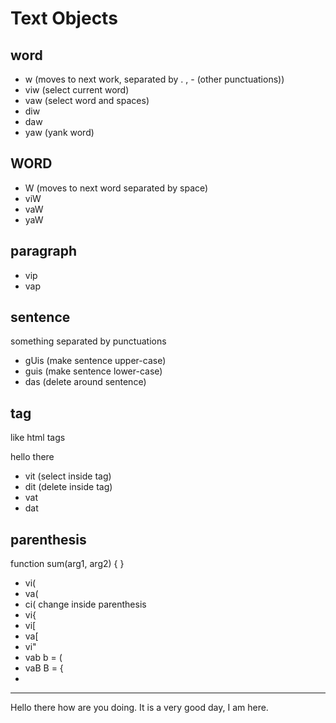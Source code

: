 # Text Objects

## word
* w (moves to next work, separated by . , - (other punctuations))
* viw (select current word)
* vaw (select word and spaces)
* diw
* daw
* yaw (yank word)

## WORD
* W (moves to next word separated by space)
* viW
* vaW
* yaW

## paragraph
* vip
* vap

## sentence
something separated by punctuations
* gUis (make sentence upper-case)
* guis (make sentence lower-case)
* das (delete around sentence)

## tag
like html tags  <p>hello there</p>
* vit (select inside tag)
* dit (delete inside tag)
* vat
* dat

## parenthesis
function sum(arg1, arg2) {  }
* vi(
* va(
* ci(    change inside parenthesis
* vi{
* vi[
* va[
* vi"
* vab    b = (
* vaB    B = {
*


---------------------------------------------------

Hello there how are you doing. It is a very good day,
I am here.



